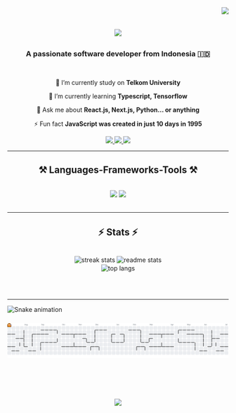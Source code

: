 <img align="right" src="https://visitor-badge.laobi.icu/badge?page_id=hauzanrafiattallah.hauzanrafiattallah" />

<h1 align="center">
    <img src="https://readme-typing-svg.herokuapp.com/?font=Righteous&size=35&center=true&vCenter=true&width=500&height=70&duration=4000&lines=Hi+There!+👋;+I'm+Hauzan+Rafi+Attallah!;" />
</h1>

<h3 align="center">A passionate software developer from Indonesia 🇮🇩</h3>

<br/>

<div align="center">
 
 🔭 I’m currently study on **Telkom University**
 
 🌱 I’m currently learning **Typescript, Tensorflow**

💬 Ask me about **React.js, Next.js, Python... or anything**

⚡ Fun fact **JavaScript was created in just 10 days in 1995**

 </div>
 
<div align="center"> 
  <a href="mailto:rafihauzan42@gmail.com">
    <img src="https://img.shields.io/badge/Gmail-333333?style=for-the-badge&logo=gmail&logoColor=red" />
  </a>
  <a href="https://www.linkedin.com/in/hauzan-rafi/" target="_blank">
    <img src="https://img.shields.io/badge/LinkedIn-0077B5?style=for-the-badge&logo=linkedin&logoColor=white" target="_blank" />
  </a>
  <a href="https://hauzan-portfolio.vercel.app/" target="_blank">
     <img src="https://img.shields.io/badge/Portfolio-FF5722?style=for-the-badge&logo=todoist&logoColor=white" target="_blank" /> 
  </a>
</div>

 <hr/>
 
<h2 align="center">⚒️ Languages-Frameworks-Tools ⚒️</h2>

<br/>
<div align="center">
    <img src="https://skillicons.dev/icons?i=react,bootstrap,html,css,vscode,github,tailwind,git,vite" />
    <img src="https://skillicons.dev/icons?i=nodejs,python,javascript,typescript,express,nextjs,mysql,cpp,laravel,go,flutter" /><br>
</div>

<br/>

<hr/>
<h2 align="center">⚡ Stats ⚡</h2>

<br>
<div align="center">
  <img width="390" src="https://github-readme-streak-stats-salesp07.vercel.app/?user=hauzanrafiattallah&count_private=true&theme=react&border_radius=10" alt="streak stats"/>
  <img width="390" src="https://github-readme-stats-salesp07.vercel.app/api?username=hauzanrafiattallah&count_private=true&show_icons=true&theme=react&rank_icon=github&border_radius=10" alt="readme stats" />
  <br/>
  <img width="325" align="center" src="https://github-readme-stats-salesp07.vercel.app/api/top-langs/?username=hauzanrafiattallah&hide=HTML&langs_count=8&layout=compact&theme=react&border_radius=10&size_weight=0.5&count_weight=0.5&exclude_repo=github-readme-stats" alt="top langs" />
</div>

<br/><br/>

<hr/>

<img src="https://raw.githubusercontent.com/hauzanrafiattallah/hauzanrafiattallah/output/snake.svg" alt="Snake animation" />

###

<picture>
  <source media="(prefers-color-scheme: dark)" srcset="https://raw.githubusercontent.com/hauzanrafiattallah/hauzanrafiattallah/output/pacman-contribution-graph-dark.svg">
  <source media="(prefers-color-scheme: light)" srcset="https://raw.githubusercontent.com/hauzanrafiattallah/hauzanrafiattallah/output/pacman-contribution-graph.svg">
  <img alt="pacman contribution graph" src="https://raw.githubusercontent.com/hauzanrafiattallah/hauzanrafiattallah/output/pacman-contribution-graph.svg">
</picture>

###

<br/>

<h1 align="center">
    <img src="https://readme-typing-svg.herokuapp.com/?font=Righteous&size=35&center=true&vCenter=true&width=500&height=70&duration=4000&lines=Thank+You!;+Let's+Collab!;" />
</h1>

<br/>
